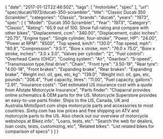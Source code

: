 {
    "date": "2017-01-12T22:46:50Z",
    "tags": [
        "motorbike",
        "spec"
    ],
    "url": "spec\/ducati\/1973\/ducati-350-scrambler",
    "title": "Classic Ducati 350 Scrambler",
    "categories": "Classic",
    "brands": "ducati",
    "years": "1973",
    "spec": [
        {
            "Model": "Ducati 350 Scrambler",
            "Year": "1973",
            "Category": "Classic",
            "Rating": "65.9 out of 100. Show full rating and compare with other bikes",
            "Displacement, ccm": "340.00",
            "Displacement, cubic inches": "20.75",
            "Engine type": "Single cylinder, four-stroke",
            "Power, HP": "24.00",
            "Power at RPM": "8500",
            "Top speed, km\/h": "130.0",
            "Top speed, mph": "80.8",
            "Compression": "9.5:1",
            "Bore x stroke, mm": "76.0 x 75.0",
            "Bore x stroke, inches": "3.0 x 3.0",
            "Valves per cylinder": "2",
            "Fuel control": "Overhead Cams (OHC)",
            "Cooling system": "Air",
            "Gearbox": "5-speed",
            "Transmission type,final drive": "Chain",
            "Front tyre": "3.50-19",
            "Rear tyre": "4.00-18",
            "Front brakes": "Expanding brake",
            "Rear brakes": "Expanding brake",
            "Weight incl. oil, gas, etc, kg": "139.0",
            "Weight incl. oil, gas, etc, pounds": "306.4",
            "Fuel capacity, litres": "11.00",
            "Fuel capacity, gallons": "2.91",
            "Insurance costs": "Get estimated US insurance cost with a quote from Allstate Motorcycle Insurance",
            "Parts finder": "Chaparral provides online schematics & OEM parts for the US.   Motorcycle Superstore provides an easy-to-use parts finder. Ships to the US, Canada, UK and Australia.MotoSport.com ships motorcycle parts and accessories to most countries.    Sixity.com has low prices and free shipping on ATV and motorcycle parts to the US. Also check out our overview of motorcycle webshops at Bikez.info",
            "Loans, tests, etc": "Search the web for dealers, loan costs, tests, customizing, etc",
            "Related bikes": "List related bikes for comparison of specs"
        }
    ]
}